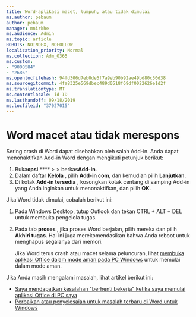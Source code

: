 ```yaml
---
title: Word-aplikasi macet, lumpuh, atau tidak dimulai
ms.author: pebaum
author: pebaum
manager: mnirkhe
ms.audience: Admin
ms.topic: article
ROBOTS: NOINDEX, NOFOLLOW
localization_priority: Normal
ms.collection: Adm_O365
ms.custom:
- "9000584"
- "2686"
ms.openlocfilehash: 94fd306d7eb0de5f7a9eb90b92ae49bd80c50d38
ms.sourcegitcommit: 4fa8325e569dbec489d0518f69df0022626e1d2f
ms.translationtype: MT
ms.contentlocale: id-ID
ms.lasthandoff: 09/18/2019
ms.locfileid: "37027015"
---
```

# <a name="word-crashes-or-doesnt-respond"></a>Word macet atau tidak merespons

Sering crash di Word dapat disebabkan oleh salah Add-in. Anda dapat menonaktifkan Add-in Word dengan mengikuti petunjuk berikut:

1. Buka**opsi** **** >  > berkas**Add-in**.
2. Dalam daftar **Kelola** , pilih **Add-in com**, dan kemudian pilih **Lanjutkan**.
3. Di kotak **Add-in tersedia** , kosongkan kotak centang di samping Add-in yang Anda inginkan untuk menonaktifkan, dan pilih **OK**.

Jika Word tidak dimulai, cobalah berikut ini:

1.   Pada Windows Desktop, tutup Outlook dan tekan CTRL + ALT + DEL untuk membuka pengelola tugas. 
2. Pada tab **proses** , jika proses Word berjalan, pilih mereka dan pilih **Akhiri tugas**. Hal ini juga merekomendasikan bahwa Anda reboot untuk menghapus segalanya dari memori.

    Jika Word terus crash atau macet selama peluncuran, lihat [membuka aplikasi Office dalam mode aman pada PC Windows](https://support.office.com/en-us/article/Open-Office-apps-in-safe-mode-on-a-Windows-PC-dedf944a-5f4b-4afb-a453-528af4f7ac72) untuk memulai dalam mode aman.

Jika Anda masih mengalami masalah, lihat artikel berikut ini: 
- [Saya mendapatkan kesalahan "berhenti bekerja" ketika saya memulai aplikasi Office di PC saya](https://support.office.com/article/52bd7985-4e99-4a35-84c8-2d9b8301a2fa)
- [Perbaikan atau penyelesaian untuk masalah terbaru di Word untuk Windows](https://support.office.com/article/bf6bf17c-2807-4871-83ce-e337ae8f0b86)